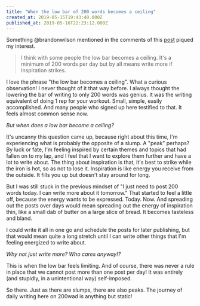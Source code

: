 ```yaml
---
title: "When the low bar of 200 words becomes a ceiling"
created_at: 2019-05-15T19:43:40.000Z
published_at: 2019-05-16T22:23:12.000Z
---
```

Something @brandonwilson mentioned in the comments of this [post](https://200wordsaday.com/words/morning-vs-evening-168255cd22d164a714) piqued my interest.   

  

> I think with some people the low bar becomes a ceiling. It's a minimum of 200 words per day but by all means write more if inspiration strikes. 

  

I love the phrase "the low bar becomes a ceiling". What a curious observation! I never thought of it that way before. I always thought the lowering the bar of writing to only 200 words was genius. It was the writing equivalent of doing 1 rep for your workout. Small, simple, easily accomplished. And many people who signed up here testified to that. It feels almost common sense now.

  

_But when does a low bar become a ceiling?_

  

It's uncanny this question came up, because right about this time, I'm experiencing what is probably the opposite of a slump. A "peak" perhaps? By luck or fate, I'm feeling inspired by certain themes and topics that had fallen on to my lap, and I feel that I want to explore them further and have a lot to write about. The thing about inspiration is that, it's best to strike while the iron is hot, so as not to lose it. Inspiration is like energy you receive from the outside. It fills you up but doesn't stay around for long. 

  

But I was still stuck in the previous mindset of "I just need to post 200 words today. I can write more about it tomorrow." That started to feel a little off, because the energy wants to be expressed. Today. Now. And spreading out the posts over days would mean spreading out the energy of inspiration thin, like a small dab of butter on a large slice of bread. It becomes tasteless and bland.

  

I could write it all in one go and schedule the posts for later publishing, but that would mean quite a long stretch until I can write other things that I'm feeling energized to write about. 

  

_Why not just write more? Who cares anyway!?_

  

This is when the low bar feels limiting. And of course, there was never a rule in place that we cannot post more than one post per day! It was entirely (and stupidly, in a unintentional way) self-imposed. 

  

So there. Just as there are slumps, there are also peaks. The journey of daily writing here on 200wad is anything but static!
